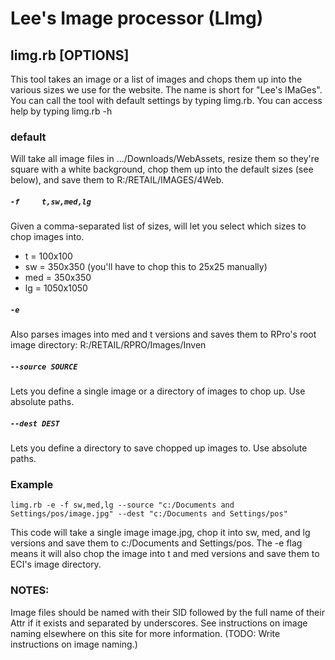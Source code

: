 # Lee's Image processor (LImg)

## limg.rb [OPTIONS]

This tool takes an image or a list of images and chops them up into the various sizes we use for the website. The name is short for "Lee's IMaGes". You can call the tool with default settings by typing limg.rb. You can access help by typing limg.rb -h


### default
Will take all image files in .../Downloads/WebAssets, resize them so they're square with a white background, chop them up into the default sizes (see below), and save them to R:/RETAIL/IMAGES/4Web.

##### ```-f     t,sw,med,lg```
  Given a comma-separated list of sizes, will let you select which sizes to chop images into.
- t = 100x100
- sw = 350x350 (you'll have to chop this to 25x25 manually)
- med = 350x350
- lg = 1050x1050

##### ```-e```
  Also parses images into med and t versions and saves them to RPro's root image directory: R:/RETAIL/RPRO/Images/Inven

##### ```--source SOURCE```
  Lets you define a single image or a directory of images to chop up. Use absolute paths.

##### ```--dest DEST```
  Lets you define a directory to save chopped up images to. Use absolute paths.


### Example
```limg.rb -e -f sw,med,lg --source "c:/Documents and Settings/pos/image.jpg" --dest "c:/Documents and Settings/pos"```

This code will take a single image image.jpg, chop it into sw, med, and lg versions and save them to c:/Documents and Settings/pos. The -e flag means it will also chop the image into t and med versions and save them to ECI's image directory.


### NOTES:

Image files should be named with their SID followed by the full name of their Attr if it exists and separated by underscores. See instructions on image naming elsewhere on this site for more information. (TODO: Write instructions on image naming.)

